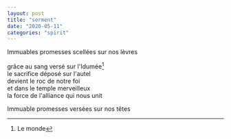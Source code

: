 ```yaml
---
layout: post
title: "serment"
date: "2020-05-11"
categories: "spirit"
---
```


Immuables promesses scellées sur nos lèvres

grâce au sang versé sur l'Idumée[^1]  
le sacrifice déposé sur l'autel  
devient le roc de notre foi  
et dans le temple merveilleux  
la force de l'alliance qui nous unit

Immuable promesses versées sur nos têtes

[^1]: Le monde

